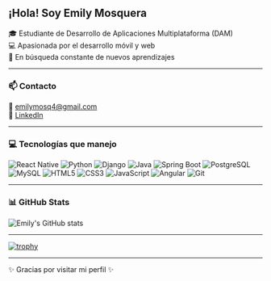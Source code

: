 ## ¡Hola! Soy Emily Mosquera

🎓 Estudiante de Desarrollo de Aplicaciones Multiplataforma (DAM)  
💻 Apasionada por el desarrollo móvil y web  
🚀 En búsqueda constante de nuevos aprendizajes

---

### 📫 Contacto
📧 emilymosq4@gmail.com  
🔗 [LinkedIn](https://www.linkedin.com/in/emily-mosquera/)  

---

### 💻 Tecnologías que manejo

![React Native](https://img.shields.io/badge/React_Native-20232A?style=for-the-badge&logo=react&logoColor=61DAFB)
![Python](https://img.shields.io/badge/Python-3776AB?style=for-the-badge&logo=python&logoColor=white)
![Django](https://img.shields.io/badge/Django-092E20?style=for-the-badge&logo=django&logoColor=white)
![Java](https://img.shields.io/badge/Java-ED8B00?style=for-the-badge&logo=openjdk&logoColor=white)
![Spring Boot](https://img.shields.io/badge/Spring_Boot-6DB33F?style=for-the-badge&logo=spring-boot&logoColor=white)
![PostgreSQL](https://img.shields.io/badge/PostgreSQL-4169E1?style=for-the-badge&logo=postgresql&logoColor=white)
![MySQL](https://img.shields.io/badge/MySQL-005C84?style=for-the-badge&logo=mysql&logoColor=white)
![HTML5](https://img.shields.io/badge/HTML5-E34F26?style=for-the-badge&logo=html5&logoColor=white)
![CSS3](https://img.shields.io/badge/CSS3-1572B6?style=for-the-badge&logo=css3&logoColor=white)
![JavaScript](https://img.shields.io/badge/JavaScript-F7DF1E?style=for-the-badge&logo=javascript&logoColor=black)
![Angular](https://img.shields.io/badge/Angular-DD0031?style=for-the-badge&logo=angular&logoColor=white)
![Git](https://img.shields.io/badge/Git-F05032?style=for-the-badge&logo=git&logoColor=white)

---

### 📊 GitHub Stats

![Emily's GitHub stats](https://github-readme-stats.vercel.app/api?username=emilymosq&show_icons=true&theme=radical)

---

[![trophy](https://github-profile-trophy.vercel.app/?username=emilymosq&theme=radical)](https://github.com/ryo-ma/github-profile-trophy)

---

✨ Gracias por visitar mi perfil ✨
